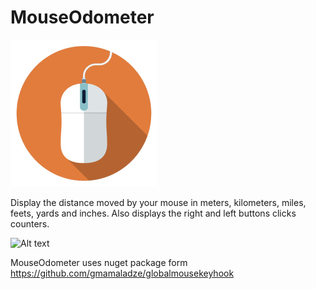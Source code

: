 # MouseOdometer
![Alt text](https://github.com/kernelENREK/MouseOdometer/blob/master/AppIcon.png?raw=true "MouseOdometer")

Display the distance moved by your mouse in meters, kilometers, miles, feets, yards and inches.
Also displays the right and left buttons clicks counters.

![Alt text](http://imgur.com/H88Cyso.jpg "MouseOdometer")

MouseOdometer uses nuget package form https://github.com/gmamaladze/globalmousekeyhook
